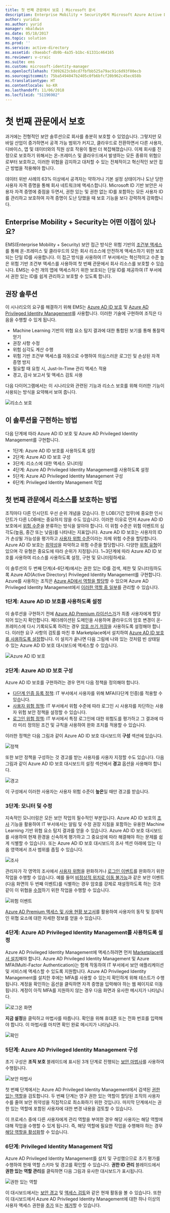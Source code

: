 ```yaml
---
title: 첫 번째 관문에서 보호 | Microsoft 문서
description: Enterprise Mobility + Security에서 Microsoft Azure Active Directory Identity Protection 및 Azure Active Directory Privileged Identity Management 기능을 활용하여 ID를 보호함으로써 회사 리소스에 대한 액세스 보안을 유지하는 방법을 설명하는 시나리오입니다.
author: yuridio
ms.author: yurid
manager: mbaldwin
ms.date: 05/18/2017
ms.topic: solution
ms.prod: ''
ms.service: active-directory
ms.assetid: c9aeabcf-db9b-4a35-b1bc-61331c464165
ms.reviewer: v-craic
ms.suite: ems
ms.custom: microsoft-identity-manager
ms.openlocfilehash: f3092623cb8cd7fbfbb525a79ac91c6d93f80ecb
ms.sourcegitcommit: 75ba5494047b2405c0fb6bfcf20b962c45ec658b
ms.translationtype: HT
ms.contentlocale: ko-KR
ms.lasthandoff: 11/06/2018
ms.locfileid: "51196902"
---
```

# <a name="protect-at-the-front-door"></a>첫 번째 관문에서 보호

과거에는 전형적인 보안 솔루션으로 회사를 충분히 보호할 수 있었습니다. 그렇지만 모바일 산업이 증가하면서 공격 가능 범위가 커지고, 클라우드로 전환하면서 다른 사용자, 디바이스, 앱 및 데이터와의 직원 상호 작용이 훨씬 더 복잡해졌습니다. 이제 회사를 진정으로 보호하기 위해서는 온-프레미스 및 클라우드에서 발생하는 모든 종류의 위협으로부터 보호하고, 이러한 위협을 감지하고 대처할 수 있는 전체적이고 혁신적인 보안 접근 방법을 적용해야 합니다.

데이터 위반 사례의 63% 이상에서 공격자는 약하거나 기본 설정 상태이거나 도난 당한 사용자 자격 증명을 통해 회사 네트워크에 액세스합니다.  Microsoft ID 기반 보안은 사용자 자격 증명에 중점을 두면서, 권한 있는 및 권한 없는 ID를 포함하는 모든 사용자 ID를 관리하고 보호하여 자격 증명이 도난 당했을 때 보호 기능을 보다 강력하게 강화합니다.


## <a name="how-can-enterprise-mobility--security-help-you"></a>Enterprise Mobility + Security는 어떤 이점이 있나요?

EMS(Enterprise Mobility + Security) 보안 접근 방식은 위험 기반의 [조건부 액세스](https://azure.microsoft.com/documentation/articles/active-directory-conditional-access/)를 통해 온-프레미스 및 클라우드의 모든 회사 리소스에 안전하게 액세스하기 위한 보호되는 단일 ID를 사용합니다. 이 접근 방식을 사용하여 IT 부서에서는 혁신적이고 수준 높은 위험 기반 조건부 액세스를 사용하여 첫 번째 관문에서 회사 리소스를 보호할 수 있습니다. EMS는 수천 개의 앱에 액세스하기 위한 보호되는 단일 ID를 제공하여 IT 부서에서 권한 있는 ID를 쉽게 관리하고 보호할 수 있도록 합니다.

## <a name="recommended-solution"></a>권장 솔루션

이 시나리오의 요구를 해결하기 위해 EMS는 [Azure AD ID 보호](https://azure.microsoft.com/documentation/articles/active-directory-identityprotection/) 및 [Azure AD Privileged Identity Management](https://azure.microsoft.com/documentation/articles/active-directory-privileged-identity-management-configure/)를 사용합니다. 이러한 기술에 구현하여 조직은 다음을 수행할 수 있게 됩니다.

- Machine Learning 기반의 위협 요소 탐지 결과에 대한 통합된 보기를 통해 통찰력 얻기
- 권장 사항 수정
- 위험 심각도 계산 수행
- 위험 기반 조건부 액세스를 자동으로 수행하여 의심스러운 로그인 및 손상된 자격 증명 방지
- 필요할 때 요청 시, Just-In-Time 관리 액세스 적용
- 경고, 감사 보고서 및 액세스 검토 사용

다음 다이어그램에서는 이 시나리오와 관련된 기능과 리소스 보호를 위해 이러한 기능이 사용되는 방식을 요약해서 보여 줍니다.

![리소스 보호](https://github.com/MicrosoftDocs/EMDocs/blob/live/EMDocs/Solutions/media/protect-front-door/protect-front-door-fig1.png)

## <a name="how-to-implement-this-solution"></a>이 솔루션을 구현하는 방법

다음 단계에 따라 Azure AD ID 보호 및 Azure AD Privileged Identity Management를 구현합니다.

- 1단계: Azure AD ID 보호를 사용하도록 설정
- 2단계: Azure AD ID 보호 구성
- 3단계: 리소스에 대한 액세스 모니터링
- 4단계: Azure AD Privileged Identity Management를 사용하도록 설정
- 5단계: Azure AD Privileged Identity Management 구성
- 6단계: Privileged Identity Management 작업


## <a name="how-to-protect-your-resources-at-the-front-door"></a>첫 번째 관문에서 리소스를 보호하는 방법

조직마다 다른 인시던트 우선 순위 개념을 갖습니다. 한 LOB(기간 업무)에 중요한 인시던트가 다른 LOB에는 중요하지 않을 수도 있습니다. 이러한 이유로 먼저 Azure AD ID 보호에서 [위험 수준](https://azure.microsoft.com/documentation/articles/active-directory-identityprotection/#detection-and-risk)을 분류하는 방식을 알아야 합니다. 이 위험 수준은 위험 이벤트의 심각도(높음, 중간 또는 낮음)를 나타내는 지표입니다. Azure AD ID 보호는 사용자의 ID가 손상될 가능성을 평가하고 [사용자 위험 수준](https://azure.microsoft.com/documentation/articles/active-directory-identityprotection/#what-is-a-user-risk-level)이라는 자체 위험 수준을 할당합니다. Azure AD ID 보호는 [취약성](https://azure.microsoft.com/documentation/articles/active-directory-identityprotection-vulnerabilities/)을 파악하고 위험 수준을 할당합니다. 다양한 [위험 유형](https://azure.microsoft.com/documentation/articles/active-directory-identityprotection-risk-events-types/)이 있으며 각 유형은 중요도에 따라 순위가 지정됩니다. 1~3단계에 따라 Azure AD ID 보호를 사용하여 리소스를 사용하도록 설정, 구현 및 모니터링하세요.

이 솔루션의 두 번째 단계(4-6단계)에서는 권한 있는 ID를 검색, 제한 및 모니터링하도록 Azure AD(Active Directory) Privileged Identity Management를 구현합니다. Azure를 사용하는 조직은 [Azure AD에서 역할을 할당](https://azure.microsoft.com/documentation/articles/active-directory-assign-admin-roles/)할 수 있으며 Azure AD Privileged Identity Management에서 [이러한 역할 중 일부](https://azure.microsoft.com/documentation/articles/active-directory-privileged-identity-management-roles/)를 관리할 수 있습니다.

### <a name="step-1-enable-azure-ad-identity-protection"></a>1단계: Azure AD ID 보호를 사용하도록 설정

이 솔루션을 구현하기 전에 [Azure AD Premium 라이선스가](https://azure.microsoft.com/documentation/articles/active-directory-get-started-premium/)가 최종 사용자에게 할당되어 있는지 확인합니다. 페더레이션된 도메인을 사용하며 클라우드의 암호 변경이 온-프레미스에 다시 기록되도록 하려는 경우 [암호 쓰기 저장](https://azure.microsoft.com/documentation/articles/active-directory-passwords-getting-started/)을 사용하도록 설정해야 합니다. 이러한 요구 사항의 검토를 마친 후 Marketplace에서 설치하여 [Azure AD ID 보호를 사용하도록 설정](https://azure.microsoft.com/documentation/articles/active-directory-identityprotection-enable/)합니다. 이 설치가 끝나면 다음 그림에 나와 있는 것처럼 빈 상태일 수 있는 Azure AD ID 보호 대시보드에 액세스할 수 있습니다.

![Azure AD ID 보호](https://github.com/MicrosoftDocs/EMDocs/blob/live/EMDocs/Solutions/media/protect-front-door/protect-front-door-fig2.png)

### <a name="step-2-configure-azure-ad-identity-protection"></a>2단계: Azure AD ID 보호 구성

Azure AD ID 보호를 구현하려는 경우 먼저 다음 정책을 정의해야 합니다.

- [다단계 인증 등록 정책](https://azure.microsoft.com/documentation/articles/active-directory-identityprotection/#multi-factor-authentication-registration-policy): IT 부서에서 사용자를 위해 MFA(다단계 인증)를 적용할 수 있습니다.
- [사용자 위험 정책](https://azure.microsoft.com/documentation/articles/active-directory-identityprotection/#user-risk-security-policy): IT 부서에서 위험 수준에 따라 로그인 시 사용자를 차단하는 사용자 위험 보안 정책을 설정할 수 있습니다.
- [로그인 위험 정책](https://azure.microsoft.com/documentation/articles/active-directory-identityprotection/#sign-in-risk-security-policy): IT 부서에서 특정 로그인에 대한 위험도를 평가하고 그 결과에 따라 미리 정의된 조건 및 규칙을 사용하여 완화 조치를 적용할 수 있습니다.

이러한 정책은 다음 그림과 같이 Azure AD ID 보호 대시보드의 **구성** 섹션에 있습니다.

![정책](https://github.com/MicrosoftDocs/EMDocs/blob/live/EMDocs/Solutions/media/protect-front-door/protect-front-door-fig3.png)

또한 보안 정책을 구성하는 것 경고를 받는 사용자를 사용자 지정할 수도 있습니다. 다음 그림과 같이 Azure AD ID 보호 대시보드의 설정 섹션에서 **경고** 옵션을 사용해야 합니다.

![경고](https://github.com/MicrosoftDocs/EMDocs/blob/live/EMDocs/Solutions/media/protect-front-door/protect-front-door-fig4.png)

이 구성에서 이러한 사용자는 사용자 위험 수준이 **높은**일 때만 경고를 받습니다.

### <a name="step-3-monitor-and-remediation"></a>3단계: 모니터 및 수정

지속적인 모니터링은 모든 보안 작업의 필수적인 부분입니다. Azure AD ID 보호의 [조사](https://azure.microsoft.com/documentation/articles/active-directory-identityprotection/#investigation) 기능을 활용하여 IT 부서에서는 알림 및 수정 권장 지침을 포함하는 유용한 Machine Learning 기반 위협 요소 탐지 결과를 얻을 수 있습니다. Azure AD ID 보호 대시보드를 사용하여 현재 환경을 신속하게 평가하고 그 중요성에 따라 해결해야 하는 문제를 쉽게 식별할 수 있습니다. 또는 Azure AD ID 보호 대시보드의 조사 섹션 아래에 있는 다음 영역에서 조사 범위를 좁힐 수 있습니다.

![조사](https://github.com/MicrosoftDocs/EMDocs/blob/live/EMDocs/Solutions/media/protect-front-door/protect-front-door-fig5.png)

관리자가 각 영역의 조사에서 [사용자 위험](https://azure.microsoft.com/documentation/articles/active-directory-identityprotection/#mitigating-user-risk-events)을 완화하거나 [로그인 이벤트](https://azure.microsoft.com/documentation/articles/active-directory-identityprotection/#mitigating-sign-in-risk-events)를 완화하기 위한 작업을 수행할 수 있습니다. 예를 들어 [비정상적 위치로 이동 불가능](https://azure.microsoft.com/documentation/articles/active-directory-identityprotection-risk-events-types/#impossible-travel-to-atypical-locations)과 같은 보안 이벤트(다음 화면의 두 번째 이벤트)를 식별하는 경우 암호를 강제로 재설정하도록 하는 것과 같이 이 위협을 [수정](https://azure.microsoft.com/documentation/articles/active-directory-identityprotection/#remediating-user-risk-events)하기 위한 작업을 수행할 수 있습니다.

![위험 이벤트](https://github.com/MicrosoftDocs/EMDocs/blob/live/EMDocs/Solutions/media/protect-front-door/protect-front-door-fig6.png)

[Azure AD Premium 액세스 및 사용 현황 보고서](https://azure.microsoft.com/documentation/articles/active-directory-view-access-usage-reports/)를 활용하여 사용자의 동작 및 잠재적인 위협 요소에 대한 자세한 정보를 얻을 수 있습니다.

### <a name="step-4-enable-azure-ad-privileged-identity-management"></a>4단계: Azure AD Privileged Identity Management를 사용하도록 설정

Azure AD Privileged Identity Management에 액세스하려면 먼저 [Marketplace에서 설치](https://azure.microsoft.com/documentation/articles/active-directory-privileged-identity-management-getting-started/)해야 합니다. Azure AD Privileged Identity Management 및 Azure MFA(Multi-Factor Authentication)는 함께 작동하여 IT 부서에서 보안 애플리케이션 및 서비스에 액세스할 수 있도록 지원합니다. Azure AD Privileged Identity Management를 설치한 후에는 MFA를 사용할 수 있는지 확인하게 위해 테스트가 수행됩니다. 계정을 확인하는 옵션을 클릭하면 자격 증명을 입력해야 하는 웹 페이지로 이동됩니다. 계정이 아직 MFA를 지원하지 않는 경우 다음 화면과 유사한 메시지가 나타납니다.

![로그온 화면](https://github.com/MicrosoftDocs/EMDocs/blob/live/EMDocs/Solutions/media/protect-front-door/protect-front-door-fig7.png)

**지금 설정**을 클릭하고 마법사를 따릅니다. 확인을 위해 휴대폰 또는 전화 번호를 입력해야 합니다. 이 마법사를 마치면 확인 완료 메시지가 나타납니다.

![확인](https://github.com/MicrosoftDocs/EMDocs/blob/live/EMDocs/Solutions/media/protect-front-door/protect-front-door-fig8.png)

### <a name="step-5-configure-azure-ad-privileged-identity-management"></a>5단계: Azure AD Privileged Identity Management 구성

초기 구성은 **조직 보호** 블레이드에 표시된 3개 단계로 진행되는 [보안 마법사](https://azure.microsoft.com/documentation/articles/active-directory-privileged-identity-management-security-wizard/)를 사용하여 수행됩니다.

![보안 마법사](https://github.com/MicrosoftDocs/EMDocs/blob/live/EMDocs/Solutions/media/protect-front-door/protect-front-door-fig9.png)

첫 번째 단계에서는 Azure AD Privileged Identity Management에서 검색된 [권한 있는 역할](https://azure.microsoft.com/documentation/articles/active-directory-privileged-identity-management-roles/)을 검토합니다. 두 번째 단계는 영구 권한 있는 역할이 할당된 조직의 사용자 수를 줄여 보안 취약성을 직접적으로 최소화하기 위한 것입니다. 마지막 단계에서는 권한 있는 역할에 포함된 사용자에 대한 변경 내용을 검토할 수 있습니다.

이 프로세스 중에 다른 사용자에게 관리 역할을 부여한 경우 해당 사용자는 해당 역할에 대해 작업을 수행할 수 있게 됩니다. 즉, 해당 역할에 필요한 작업을 수행해야 하는 경우 [해당 역할을 활성화](https://azure.microsoft.com/documentation/articles/active-directory-privileged-identity-management-how-to-activate-role/)할 수 있습니다.

### <a name="step-6-privileged-identity-management-operations"></a>6단계: Privileged Identity Management 작업

Azure AD Privileged Identity Management를 설치 및 구성했으므로 초기 평가를 수행하여 현재 역할 스키마 및 경고를 확인할 수 있습니다. **권한 ID 관리** 블레이드에서 **권한 있는 역할 관리**를 클릭하면 다음 그림과 유사한 대시보드가 표시됩니다.

![권한 있는 역할](https://github.com/MicrosoftDocs/EMDocs/blob/live/EMDocs/Solutions/media/protect-front-door/protect-front-door-fig10.png)

이 대시보드에서는 [보안 경고](https://azure.microsoft.com/documentation/articles/active-directory-privileged-identity-management-how-to-configure-security-alerts/) 및 [액세스 검토](https://azure.microsoft.com/documentation/articles/active-directory-privileged-identity-management-how-to-start-security-review/)와 같은 현재 활동을 볼 수 있습니다. 또한 이 대시보드에서 Azure AD Privileged Identity Management에 대한 하나 이상의 사용자 액세스 권한을 [추가](https://azure.microsoft.com/documentation/articles/active-directory-privileged-identity-management-how-to-give-access-to-pim/) 또는 [제거](https://azure.microsoft.com/documentation/articles/active-directory-privileged-identity-management-how-to-give-access-to-pim/#remove-another-users-access-rights-for-managing-pim)할 수 있습니다.
